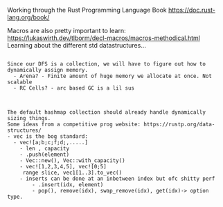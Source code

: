 Working through the Rust Programming Language Book
https://doc.rust-lang.org/book/





Macros are also pretty important to learn:
  https://lukaswirth.dev/tlborm/decl-macros/macros-methodical.html
Learning about the different std datastructures...
```

Since our DFS is a collection, we will have to figure out how to dynamically assign memory.
  - Arena? - Finite amount of huge memory we allocate at once. Not scalable
  - RC Cells? - arc based GC is a lil sus



The default hashmap collection should already handle dynamically sizing things.
Some ideas from a competitive prog website: https://rustp.org/data-structures/
- vec is the bog standard:
  - vec![a;b;c;f;d;,.....]
    - len , capacity
    - .push(element)
    - Vec::new(), Vec::with_capacity()
    - vec![1,2,3,4,5], vec![0;5]
     range slice, vec1[1..3].to_vec()
    - inserts can be done at an inbetween index but ofc shitty perf
        - .insert(idx, element)
        - pop(), remove(idx), swap_remove(idx), get(idx)-> option type.
```
